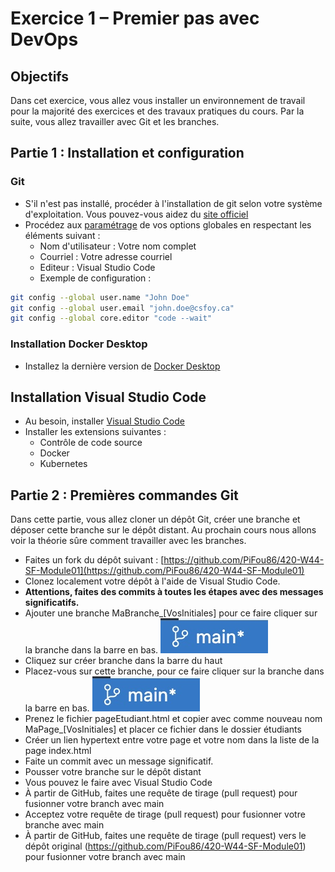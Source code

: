 # Exercice 1 – Premier pas avec DevOps

## Objectifs

Dans cet exercice, vous allez vous installer un environnement de travail pour la majorité des exercices et des travaux pratiques du cours. Par la suite, vous allez travailler avec Git et les branches.

## Partie 1 : Installation et configuration

### Git

- S'il n'est pas installé, procéder à l'installation de git selon votre système d'exploitation. Vous pouvez-vous aidez du [site officiel](https://git-scm.com/)
- Procédez aux [paramétrage](https://git-scm.com/book/fr/v2/D%C3%A9marrage-rapide-Param%C3%A9trage-%C3%A0-la-premi%C3%A8re-utilisation-de-Git) de vos options globales en respectant les éléments suivant :
  - Nom d'utilisateur : Votre nom complet
  - Courriel : Votre adresse courriel
  - Editeur : Visual Studio Code
  - Exemple de configuration :

```bash
git config --global user.name "John Doe"
git config --global user.email "john.doe@csfoy.ca"
git config --global core.editor "code --wait"
```

### Installation Docker Desktop

- Installez la dernière version de [Docker Desktop](https://www.docker.com/products/docker-desktop/)

## Installation Visual Studio Code

- Au besoin, installer [Visual Studio Code](https://code.visualstudio.com/)
- Installer les extensions suivantes :
  - Contrôle de code source 
  - Docker
  - Kubernetes

## Partie 2 : Premières commandes Git

Dans cette partie, vous allez cloner un dépôt Git, créer une branche et déposer cette branche sur le dépôt distant. Au prochain cours nous allons voir la théorie sûre comment travailler avec les branches.

- Faites un fork du dépôt suivant : [https://github.com/PiFou86/420-W44-SF-Module01](https://github.com/PiFou86/420-W44-SF-Module01)
- Clonez localement votre dépôt à l'aide de Visual Studio Code.
- **Attentions, faites des commits à toutes les étapes avec des messages significatifs.**
- Ajouter une branche MaBranche_[VosInitiales] pour ce faire cliquer sur la branche dans la barre en bas.
![Branche](img/brancheVScode.jpg)
- Cliquez sur créer branche dans la barre du haut
- Placez-vous sur cette branche, pour ce faire cliquer sur la branche dans la barre en bas.
![Branche](img/brancheVScode.jpg)
- Prenez le fichier pageEtudiant.html et copier avec comme nouveau nom MaPage_[VosInitiales] et placer ce fichier dans le dossier étudiants
- Créer un lien hypertext entre votre page et votre nom dans la liste de la page index.html
- Faite un commit avec un message significatif.
- Pousser votre branche sur le dépôt distant
- Vous pouvez le faire avec Visual Studio Code
- À partir de GitHub, faites une requête de tirage (pull request) pour fusionner votre branch avec main
- Acceptez votre requête de tirage (pull request) pour fusionner votre branche avec main
- À partir de GitHub, faites une requête de tirage (pull request) vers le dépôt original (https://github.com/PiFou86/420-W44-SF-Module01) pour fusionner votre branch avec main
